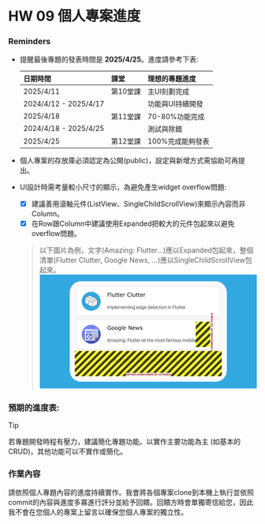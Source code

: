 # HW 09 個人專案進度
### Reminders
* 提醒最後專題的發表時間是 **2025/4/25**。進度請參考下表:
  
    | 日期時間              | 課堂     | 理想的專題進度   |
    | --------------------- | -------- | ---------------- |
    | 2025/4/11             | 第10堂課 | 主UI刻劃完成     |
    | 2024/4/12 - 2025/4/17 |          | 功能與UI持續開發 |
    | 2025/4/18             | 第11堂課 | 70-80%功能完成   |
    | 2024/4/18 - 2025/4/25 |          | 測試與除錯       |
    | 2025/4/25             | 第12堂課 | 100%完成能夠發表 |

* 個人專案的存放庫必須認定為公開(public)，設定與新增方式需協助可再提出。
* UI設計時需考量較小尺寸的顯示，為避免產生widget overflow問題:
  * [X] 建議善用滾軸元件(ListView、SingleChildScrollView)來顯示內容而非Column。
  * [X] 在Row跟Column中建議使用Expanded把較大的元件包起來以避免overflow問題。  
  > 以下圖片為例，文字(Amazing: Flutter...)應以Expanded包起來，整個清單(Flutter Clutter, Google News, ...)應以SingleChildScrollView包起來。
    ![alt text](Images/widget_overflow.svg)
### 預期的進度表:

> [!TIP]
> 若專題開發時程有壓力，建議簡化專題功能。以實作主要功能為主 (如基本的CRUD)，其他功能可以不實作或簡化。
### 作業內容
請依照個人專題內容的進度持續實作。我會將各個專案clone到本機上執行並依照commit的內容與進度多寡進行評分並給予回饋。回饋方時會單獨寄信給您，因此我不會在您個人的專案上留言以確保您個人專案的獨立性。
